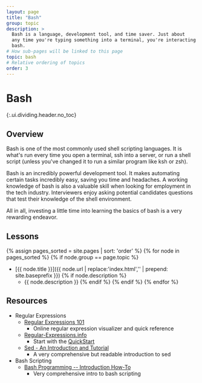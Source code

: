 ```yaml
---
layout: page
title: "Bash"
group: topic
description: >
  Bash is a language, development tool, and time saver. Just about
  any time you're typing something into a terminal, you're interacting with
  bash.
# How sub-pages will be linked to this page
topic: bash
# Relative ordering of topics
order: 3
---
```



# Bash
{:.ui.dividing.header.no_toc}

## Overview

Bash is one of the most commonly used shell scripting languages. It is what's
run every time you open a terminal, ssh into a server, or run a shell script
(unless you've changed it to run a similar program like ksh or zsh).

Bash is an incredibly powerful development tool. It makes automating certain
tasks incredibly easy, saving you time and headaches. A working knowledge of
bash is also a valuable skill when looking for employment in the tech industry.
Interviewers enjoy asking potential candidates questions that test their
knowledge of the shell environment.

All in all, investing a little time into learning the basics of bash is a very
rewarding endeavor.

## Lessons

{% assign pages_sorted = site.pages | sort: 'order' %}
{% for node in pages_sorted %}
{% if node.group == page.topic %}
- [{{ node.title }}]({{ node.url | replace:'index.html','' | prepend: site.baseprefix }})
{% if node.description %}
    - {{ node.description }}
{% endif %}
{% endif %}
{% endfor %}

## Resources

- Regular Expressions
  - [Regular Expressions 101][regex101]
    - Online regular expression visualizer and quick reference
  - [Regular-Expressions.info][regex-info]
    - Start with the [QuickStart][regex-info-qs]
  - [Sed - An Introduction and Tutorial][sed]
    - A very comprehensive but readable introduction to sed
- Bash Scripting
  - [Bash Programming -- Introduction How-To][tldpbash]
    - Very comprehensive intro to bash scripting

[regex101]: https://regex101.com/
[regex-info]: http://www.regular-expressions.info/
[regex-info-qs]: http://www.regular-expressions.info/quickstart.html
[sed]: http://www.grymoire.com/Unix/Sed.html
[tldpbash]: http://tldp.org/HOWTO/Bash-Prog-Intro-HOWTO.html

